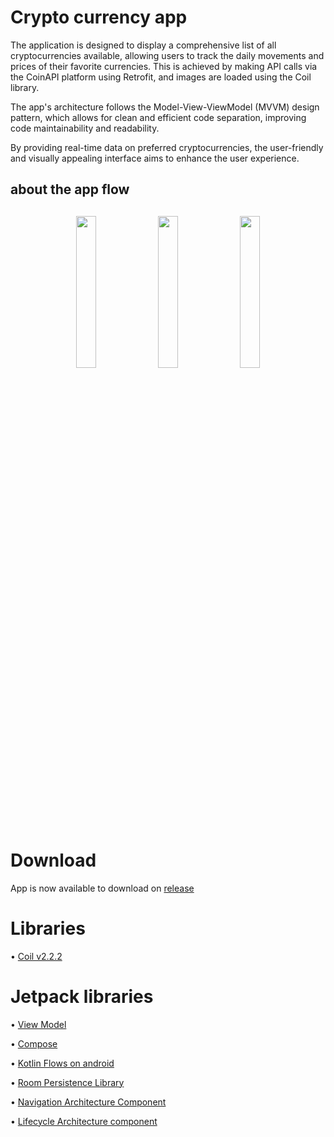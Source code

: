 # Crypto currency app

 The application is designed to display a comprehensive list of all cryptocurrencies available, allowing users to track the daily movements and prices of their favorite currencies. This is achieved by making API calls via the CoinAPI platform using Retrofit, and images are loaded using the Coil library.

The app's architecture follows the Model-View-ViewModel (MVVM) design pattern, which allows for clean and efficient code separation, improving code maintainability and readability.

By providing real-time data on preferred cryptocurrencies, the user-friendly and visually appealing interface aims to enhance the user experience. 

  ## about the app flow

<h2 align="center">

  <img src="https://user-images.githubusercontent.com/77680596/235399256-f8eb266e-ffa6-4492-9e25-e9b2a6d0cfe6.png" width="25%"/>
  <img src="https://user-images.githubusercontent.com/77680596/235399259-5253ba33-e5e1-42c1-ad9b-81a0f4bc8630.png" width="25%"/>
  <img src="https://user-images.githubusercontent.com/77680596/235399261-a07d983a-520e-493c-a788-ae65a520bdc8.png" width="25%"/>
</h2>

# Download
App is now available to download on [release](https://github.com/allan8araujo/crypto_currency_app/releases/tag/1.0.0)

# Libraries

• [Coil v2.2.2](https://github.com/coil-kt/coil)


# Jetpack libraries

• [View Model](https://developer.android.com/topic/libraries/architecture/viewmodel#sharing)

• [Compose](https://developer.android.com/jetpack/compose)

• [Kotlin Flows on android](https://developer.android.com/kotlin/flow?hl=pt-br)

• [Room Persistence Library](https://developer.android.com/training/data-storage/room)

• [Navigation Architecture Component](https://developer.android.com/guide/navigation)

• [Lifecycle Architecture component](https://developer.android.com/topic/libraries/architecture/lifecycle)
